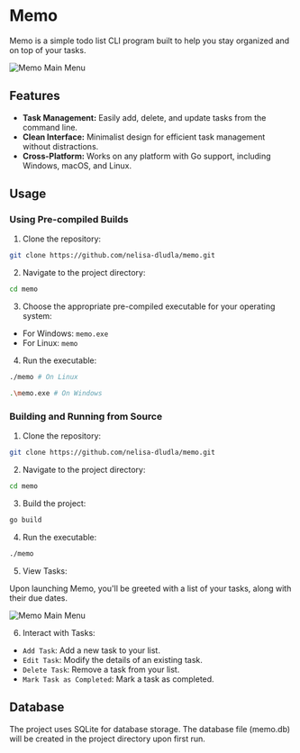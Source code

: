 # Memo

Memo is a simple todo list CLI program built to help you stay organized and on top of your tasks.

![Memo Main Menu](https://imgur.com/uWhciQX)

## Features

- **Task Management:** Easily add, delete, and update tasks from the command line.
- **Clean Interface:** Minimalist design for efficient task management without distractions.
- **Cross-Platform:** Works on any platform with Go support, including Windows, macOS, and Linux.

## Usage

### Using Pre-compiled Builds
1. Clone the repository:

```bash
git clone https://github.com/nelisa-dludla/memo.git
```

2. Navigate to the project directory:

```bash
cd memo
```

3. Choose the appropriate pre-compiled executable for your operating system:
- For Windows: `memo.exe`
- For Linux: `memo`

4. Run the executable:

```bash
./memo # On Linux
```

```bash
.\memo.exe # On Windows
```

### Building and Running from Source

1. Clone the repository:

```bash
git clone https://github.com/nelisa-dludla/memo.git
```

2. Navigate to the project directory:

```bash
cd memo
```

3. Build the project:

```bash
go build
```

4. Run the executable:

```bash
./memo
```

5. View Tasks:

Upon launching Memo, you'll be greeted with a list of your tasks, along with their due dates.

![Memo Main Menu](https://imgur.com/b1aFGcj)

6. Interact with Tasks:

- `Add Task`: Add a new task to your list.
- `Edit Task`: Modify the details of an existing task.
- `Delete Task`: Remove a task from your list.
- `Mark Task as Completed`: Mark a task as completed.

## Database

The project uses SQLite for database storage. The database file (memo.db) will be created in the project directory upon first run.


